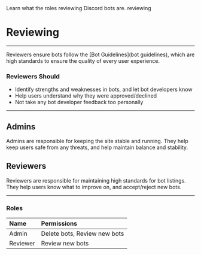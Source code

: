 <title>Reviewing</title>
<description>Learn what the roles reviewing Discord bots are.</description>
<url>reviewing</url>

# Reviewing

---

Reviewers ensure bots follow the [Bot Guidelines](bot guidelines), which are high standards to ensure the quality of every user experience.

### Reviewers Should
- Identify strengths and weaknesses in bots, and let bot developers know
- Help users understand why they were approved/declined
- Not take any bot developer feedback too personally

---

## Admins
Admins are responsible for keeping the site stable and running.
They help keep users safe from any threats, and help maintain balance and stability.

## Reviewers
Reviewers are responsible for maintaining high standards for bot listings.
They help users know what to improve on, and accept/reject new bots.

---

### Roles

Name | Permissions
:----|:-----------
Admin | Delete bots, Review new bots
Reviewer | Review new bots
